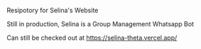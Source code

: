 Resipotory for Selina's Website 

Still in production, Selina is a Group Management Whatsapp Bot

Can still be checked out at https://selina-theta.vercel.app/
